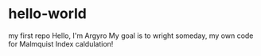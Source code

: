 # hello-world
my first repo
Hello, I'm Argyro
My goal is to wright someday, my own code for Malmquist Index caldulation!
